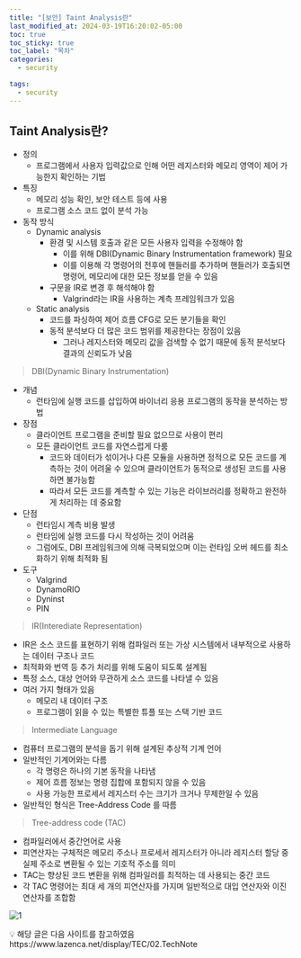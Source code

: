 ```yaml
---
title: "[보안] Taint Analysis란"
last_modified_at: 2024-03-19T16:20:02-05:00
toc: true
toc_sticky: true
toc_label: "목차"
categories:
  - security

tags:
  - security
---
```

## Taint Analysis란?
- 정의
    - 프로그램에서 사용자 입력값으로 인해 어떤 레지스터와 메모리 영역이 제어 가능한지 확인하는 기법
- 특징
    - 메모리 성능 확인, 보안 테스트 등에 사용
    - 프로그램 소스 코드 없이 분석 가능
- 동작 방식
    - Dynamic analysis
        - 환경 및 시스템 호출과 같은 모든 사용자 입력을 수정해야 함
            - 이를 위해 DBI(Dynamic Binary Instrumentation framework) 필요
            - 이를 이용해 각 명령어의 전후에 핸들러를 추가하며 핸들러가 호출되면 명령어, 메모리에 대한 모든 정보를 얻을 수 있음
        - 구문을 IR로 변경 후 해석해야 함
            - Valgrind라는 IR을 사용하는 계측 프레임워크가 있음
    - Static analysis
        - 코드를 파싱하여 제어 흐름 CFG로 모든 분기들을 확인
        - 동적 분석보다 더 많은 코드 범위를 제공한다는 장점이 있음
            - 그러나 레지스터와 메모리 값을 검색할 수 없기 때문에 동적 분석보다 결과의 신뢰도가 낮음

> DBI(Dynamic Binary Instrumentation)

- 개념
    - 런타임에 실행 코드를 삽입하여 바이너리 응용 프로그램의 동작을 분석하는 방법
- 장점
    - 클라이언트 프로그램을 준비할 필요 없으므로 사용이 편리
    - 모든 클라이언트 코드를 자연스럽게 다룸
        - 코드와 데이터가 섞이거나 다른 모듈을 사용하면 정적으로 모든 코드를 계측하는 것이 어려울 수 있으며 클라이언트가 동적으로 생성된 코드를 사용하면 불가능함
        - 따라서 모든 코드를 계측할 수 있는 기능은 라이브러리를 정확하고 완전하게 처리하는 데 중요함
- 단점
    - 런타임시 계측 비용 발생
    - 런타임에 실행 코드를 다시 작성하는 것이 어려움
    - 그럼에도, DBI 프레임워크에 의해 극복되었으며 이는 런타임 오버 헤드를 최소화하기 위해 최적화 됨
- 도구
    - Valgrind
    - DynamoRIO
    - Dyninst
    - PIN

> IR(Interediate Representation)

- IR은 소스 코드를 표현하기 위해 컴파일러 또는 가상 시스템에서 내부적으로 사용하는 데이터 구조나 코드
- 최적화와 번역 등 추가 처리를 위해 도움이 되도록 설계됨
- 특정 소스, 대상 언어와 무관하게 소스 코드를 나타낼 수 있음
- 여러 가지 형태가 있음
    - 메모리 내 데이터 구조
    - 프로그램이 읽을 수 있는 특별한 튜플 또는 스택 기반 코드

> Intermediate Language

- 컴퓨터 프로그램의 분석을 돕기 위해 설계된 추상적 기계 언어
- 일반적인 기계어와는 다름
    - 각 명령은 하나의 기본 동작을 나타냄
    - 제어 흐름 정보는 명령 집합에 포함되지 않을 수 있음
    - 사용 가능한 프로세서 레지스터 수는 크기가 크거나 무제한일 수 있음
- 일반적인 형식은 Tree-Address Code 를 따름

> Tree-address code (TAC)

- 컴파일러에서 중간언어로 사용
- 피연산자는 구체적은 메모리 주소나 프로세서 레지스터가 아니라 레지스터 할당 중 실제 주소로 변환될 수 있는 기호적 주소를 의미
- TAC는 향상된 코드 변환을 위해 컴파일러를 최적하는 데 사용되는 중간 코드
- 각 TAC 명령어는 최대 세 개의 피연산자를 가지며 일반적으로 대입 연산자와 이진 연산자를 조합함

![1](https://github.com/Kimbongsik/Kimbongsik.github.io/assets/63995044/d4eccca2-f5a6-42e6-bcd9-c6d4f99f4a4f)

<aside>
💡 해당 글은 다음 사이트를 참고하였음 https://www.lazenca.net/display/TEC/02.TechNote

</aside>
